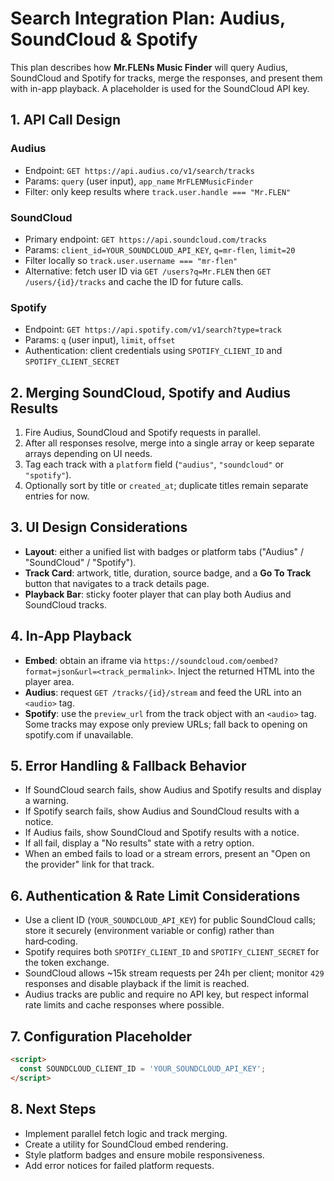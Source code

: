 # Search Integration Plan: Audius, SoundCloud & Spotify

This plan describes how **Mr.FLENs Music Finder** will query Audius, SoundCloud and Spotify for
tracks, merge the responses, and present them with in-app playback. A
placeholder is used for the SoundCloud API key.

## 1. API Call Design

### Audius
- Endpoint: `GET https://api.audius.co/v1/search/tracks`
- Params: `query` (user input), `app_name` `MrFLENMusicFinder`
- Filter: only keep results where `track.user.handle === "Mr.FLEN"`

### SoundCloud
- Primary endpoint: `GET https://api.soundcloud.com/tracks`
- Params: `client_id=YOUR_SOUNDCLOUD_API_KEY`, `q=mr-flen`, `limit=20`
- Filter locally so `track.user.username === "mr-flen"`
- Alternative: fetch user ID via `GET /users?q=Mr.FLEN` then `GET /users/{id}/tracks`
  and cache the ID for future calls.

### Spotify
- Endpoint: `GET https://api.spotify.com/v1/search?type=track`
- Params: `q` (user input), `limit`, `offset`
- Authentication: client credentials using `SPOTIFY_CLIENT_ID` and `SPOTIFY_CLIENT_SECRET`

## 2. Merging SoundCloud, Spotify and Audius Results

1. Fire Audius, SoundCloud and Spotify requests in parallel.
2. After all responses resolve, merge into a single array or keep separate
   arrays depending on UI needs.
3. Tag each track with a `platform` field (`"audius"`, `"soundcloud"` or `"spotify"`).
4. Optionally sort by title or `created_at`; duplicate titles remain separate
   entries for now.

## 3. UI Design Considerations

- **Layout**: either a unified list with badges or platform tabs
  ("Audius" / "SoundCloud" / "Spotify").
- **Track Card**: artwork, title, duration, source badge, and a **Go To Track**
  button that navigates to a track details page.
- **Playback Bar**: sticky footer player that can play both Audius and
  SoundCloud tracks.

## 4. In-App Playback

- **Embed**: obtain an iframe via `https://soundcloud.com/oembed?format=json&url=<track_permalink>`.
  Inject the returned HTML into the player area.
- **Audius**: request `GET /tracks/{id}/stream` and feed the URL into an `<audio>` tag.
- **Spotify**: use the `preview_url` from the track object with an `<audio>` tag.
  Some tracks may expose only preview URLs; fall back to opening on spotify.com if unavailable.

## 5. Error Handling & Fallback Behavior

- If SoundCloud search fails, show Audius and Spotify results and display a warning.
- If Spotify search fails, show Audius and SoundCloud results with a notice.
- If Audius fails, show SoundCloud and Spotify results with a notice.
- If all fail, display a "No results" state with a retry option.
- When an embed fails to load or a stream errors, present an "Open on
  the provider" link for that track.

## 6. Authentication & Rate Limit Considerations

- Use a client ID (`YOUR_SOUNDCLOUD_API_KEY`) for public SoundCloud calls; store
  it securely (environment variable or config) rather than hard‑coding.
- Spotify requires both `SPOTIFY_CLIENT_ID` and `SPOTIFY_CLIENT_SECRET` for the token exchange.
- SoundCloud allows ~15k stream requests per 24h per client; monitor `429`
  responses and disable playback if the limit is reached.
- Audius tracks are public and require no API key, but respect informal rate
  limits and cache responses where possible.

## 7. Configuration Placeholder

```html
<script>
  const SOUNDCLOUD_CLIENT_ID = 'YOUR_SOUNDCLOUD_API_KEY';
</script>
```

## 8. Next Steps

- Implement parallel fetch logic and track merging.
- Create a utility for SoundCloud embed rendering.
- Style platform badges and ensure mobile responsiveness.
- Add error notices for failed platform requests.
